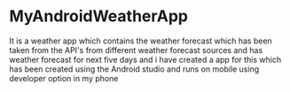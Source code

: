 # MyAndroidWeatherApp
It is a weather app which contains the weather forecast which has been taken from the API's from different weather forecast sources and has weather forecast for next five days and i have created a app for this which has been created using the Android studio and runs on mobile using developer option in my phone
